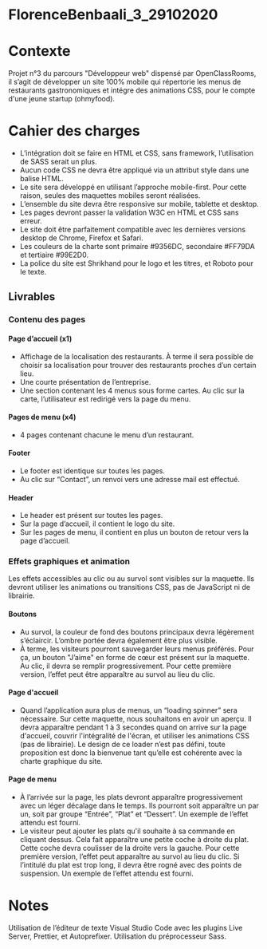 # FlorenceBenbaali_3_29102020
<h1 >Contexte</h1>
<p>Projet n°3 du parcours "Développeur web" dispensé par OpenClassRooms, il s’agit de développer un site 100% mobile qui répertorie les menus de restaurants gastronomiques et intégre des animations CSS, pour le compte d'une jeune startup (ohmyfood).</p>
<h1>Cahier des  charges</h1>
<ul>
<li>L’intégration doit se faire en HTML et CSS, sans framework, l’utilisation de SASS serait un plus.</li>
<li>Aucun code CSS ne devra être appliqué via un attribut style dans une balise HTML.</li>
<li>Le site sera développé en utilisant l’approche mobile-first. Pour cette raison, seules des maquettes mobiles seront réalisées.</li>
<li>L’ensemble du site devra être responsive sur mobile, tablette et desktop.</li> 
<li>Les pages devront passer la validation W3C en HTML et CSS sans erreur.</li>
<li>Le site doit être parfaitement compatible avec les dernières versions desktop de Chrome, Firefox et Safari.</li>
<li>Les couleurs de la charte sont primaire #9356DC, secondaire #FF79DA et tertiaire #99E2D0.</li>
 <li>La police du site est Shrikhand pour le logo et les titres, et Roboto pour le texte.</li>
</ul>
<h2>Livrables</h2>
<h3>Contenu des pages</h3>
<h4>Page d’accueil (x1)</h4>
<ul>
<li>Affichage de la localisation des restaurants. À terme il sera possible de choisir sa localisation pour trouver des restaurants proches d’un certain lieu.</li>
<li>Une courte présentation de l’entreprise.</li>
<li>Une section contenant les 4 menus sous forme cartes. Au clic sur la carte, l’utilisateur est redirigé vers la page du menu.</li>
</ul>
<h4>Pages de menu (x4)</h4>
<ul>
<li>4 pages contenant chacune le menu d’un restaurant.</li>
</ul>
<h4>Footer</h4>
<ul>
<li>Le footer est identique sur toutes les pages.</li>
<li>Au clic sur “Contact”, un renvoi vers une adresse mail est effectué.</li>
</ul>
<h4>Header</h4>
<ul>
<li>Le header est présent sur toutes les pages.</li>
<li>Sur la page d’accueil, il contient le logo du site.</li>
<li> Sur les pages de menu, il contient en plus un bouton de retour vers la page d’accueil.</li>
</ul>
<h3>Effets graphiques et animation</h3>
<p>Les effets accessibles au clic ou au survol sont visibles sur la maquette. Ils devront utiliser les animations ou transitions CSS, pas de JavaScript ni de librairie.</p>
<h4>Boutons</h4>
<ul>
<li>Au survol, la couleur de fond des boutons principaux devra légèrement s’éclaircir. L’ombre portée devra également être plus visible.</li>
<li>À terme, les visiteurs pourront sauvegarder leurs menus préférés. Pour ça, un bouton "J’aime" en forme de cœur est présent sur la maquette. Au clic, il devra se remplir progressivement. Pour cette première version, l’effet peut être apparaître au survol au lieu du clic.</li>
</ul>
<h4>Page d'accueil</h4>
<ul>
<li>Quand l’application aura plus de menus, un “loading spinner” sera nécessaire. Sur cette maquette, nous souhaitons en avoir un aperçu. Il devra apparaître pendant 1 à 3 secondes quand on arrive sur la page d'accueil, couvrir l'intégralité de l'écran, et utiliser les animations CSS (pas de librairie). Le design de ce loader n’est pas défini, toute proposition est donc la bienvenue tant qu’elle est cohérente avec la charte graphique du site.</li>
</ul>
<h4>Page de menu</h4>
<ul>
<li>À l’arrivée sur la page, les plats devront apparaître progressivement avec un léger décalage dans le temps. Ils pourront soit apparaître un par un, soit par groupe “Entrée”, “Plat” et “Dessert”. Un exemple de l’effet attendu est fourni.</li>
<li>Le visiteur peut ajouter les plats qu'il souhaite à sa commande en cliquant dessus. Cela fait apparaître une petite coche à droite du plat. Cette coche devra coulisser de la droite vers la gauche. Pour cette première version, l’effet peut apparaître au survol au lieu du clic. Si l’intitulé du plat est trop long, il devra être rogné avec des points de suspension. Un exemple de l’effet attendu est fourni.</li>
</ul>
<h1>Notes</h1>
<p>Utilisation de l’éditeur de texte Visual Studio Code avec les plugins Live Server, Prettier, et Autoprefixer. Utilisation du préprocesseur Sass.</p>